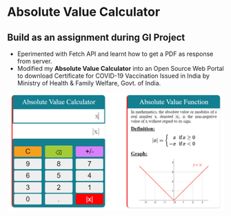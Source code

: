 # Absolute Value Calculator
## Build as an assignment during GI Project
* Eperimented with Fetch API and learnt how to get a PDF as response from server.
* Modified my <b>Absolute Value Calculator</b> into an Open Source Web Portal to download Certificate for COVID-19 Vaccination
Issued in India by Ministry of Health & Family Welfare, Govt. of India.


![alt text](https://github.com/neeraj00x/mod_calculator/blob/new/Screenshot.png?raw=true)
